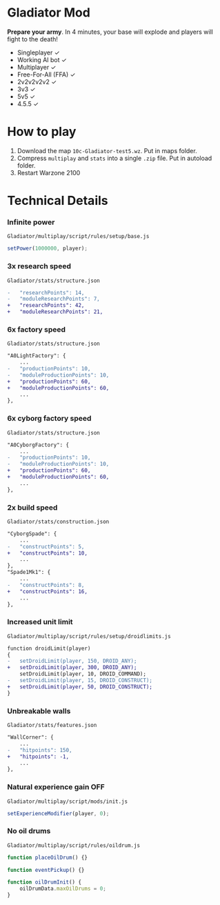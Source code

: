 # Gladiator Mod

**Prepare your army**. In 4 minutes, your base will explode and players will fight to the death!

- Singleplayer ✓
- Working AI bot ✓
- Multiplayer ✓
- Free-For-All (FFA) ✓
- 2v2v2v2v2 ✓
- 3v3 ✓
- 5v5 ✓
- 4.5.5 ✓

# How to play
1. Download the map `10c-Gladiator-test5.wz`. Put in maps folder.
2. Compress `multiplay` and `stats` into a single `.zip` file. Put in autoload folder.
3. Restart Warzone 2100

# Technical Details

### Infinite power
`Gladiator/multiplay/script/rules/setup/base.js`

```js
setPower(1000000, player);
```


### 3x research speed
`Gladiator/stats/structure.json`

```diff
-   "researchPoints": 14,
-   "moduleResearchPoints": 7,
+   "researchPoints": 42,
+   "moduleResearchPoints": 21,
```

### 6x factory speed
`Gladiator/stats/structure.json`

```diff
"A0LightFactory": {
    ...
-   "productionPoints": 10,
-   "moduleProductionPoints": 10,
+   "productionPoints": 60,
+   "moduleProductionPoints": 60,
    ...
},
```

### 6x cyborg factory speed
`Gladiator/stats/structure.json`

```diff
"A0CyborgFactory": {
    ...
-   "productionPoints": 10,
-   "moduleProductionPoints": 10,
+   "productionPoints": 60,
+   "moduleProductionPoints": 60,
    ...
},
```

### 2x build speed
`Gladiator/stats/construction.json`

```diff
"CyborgSpade": {
    ...
-   "constructPoints": 5,
+   "constructPoints": 10,
    ...
},
"Spade1Mk1": {
    ...
-   "constructPoints": 8,
+   "constructPoints": 16,
    ...
},
```

### Increased unit limit
`Gladiator/multiplay/script/rules/setup/droidlimits.js`

```diff
function droidLimit(player)
{
-   setDroidLimit(player, 150, DROID_ANY);
+   setDroidLimit(player, 300, DROID_ANY);
    setDroidLimit(player, 10, DROID_COMMAND);
-   setDroidLimit(player, 15, DROID_CONSTRUCT);
+   setDroidLimit(player, 50, DROID_CONSTRUCT);
}
```

### Unbreakable walls
`Gladiator/stats/features.json`

```diff
"WallCorner": {
    ...
-   "hitpoints": 150,
+   "hitpoints": -1,
    ...
},
```

### Natural experience gain OFF
`Gladiator/multiplay/script/mods/init.js`

```js
setExperienceModifier(player, 0);
```

### No oil drums
`Gladiator/multiplay/script/rules/oildrum.js`

```js
function placeOilDrum() {}

function eventPickup() {}

function oilDrumInit() {
    oilDrumData.maxOilDrums = 0;
}
```

